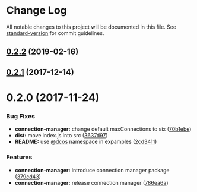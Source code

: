 # Change Log

All notable changes to this project will be documented in this file. See [standard-version](https://github.com/conventional-changelog/standard-version) for commit guidelines.

<a name="0.2.2"></a>
## [0.2.2](https://github.com/dcos-labs/connection-manager/compare/v0.2.1...v0.2.2) (2019-02-16)



<a name="0.2.1"></a>
## [0.2.1](https://github.com/dcos-labs/connection-manager/compare/v0.2.0...v0.2.1) (2017-12-14)



<a name="0.2.0"></a>
# 0.2.0 (2017-11-24)


### Bug Fixes

* **connection-manager:** change default maxConnections to six ([70b1ebe](https://github.com/dcos-labs/connection-manager/commit/70b1ebe))
* **dist:** move index.js into src ([3637d97](https://github.com/dcos-labs/connection-manager/commit/3637d97))
* **README:** use [@dcos](https://github.com/dcos) namespace in expamples ([2cd3411](https://github.com/dcos-labs/connection-manager/commit/2cd3411))


### Features

* **connection-manager:** introduce connection manager package ([379cd43](https://github.com/dcos-labs/connection-manager/commit/379cd43))
* **connection-manager:** release connection manager ([786ea6a](https://github.com/dcos-labs/connection-manager/commit/786ea6a))
